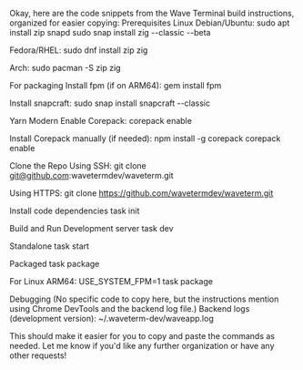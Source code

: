 Okay, here are the code snippets from the Wave Terminal build instructions, organized for easier copying:
Prerequisites
Linux
Debian/Ubuntu:
sudo apt install zip snapd
sudo snap install zig --classic --beta

Fedora/RHEL:
sudo dnf install zip zig

Arch:
sudo pacman -S zip zig

For packaging
Install fpm (if on ARM64):
gem install fpm

Install snapcraft:
sudo snap install snapcraft --classic

Yarn Modern
Enable Corepack:
corepack enable

Install Corepack manually (if needed):
npm install -g corepack
corepack enable

Clone the Repo
Using SSH:
git clone git@github.com:wavetermdev/waveterm.git

Using HTTPS:
git clone https://github.com/wavetermdev/waveterm.git

Install code dependencies
task init

Build and Run
Development server
task dev

Standalone
task start

Packaged
task package

For Linux ARM64:
USE_SYSTEM_FPM=1 task package

Debugging
(No specific code to copy here, but the instructions mention using Chrome DevTools and the backend log file.)
Backend logs (development version):
~/.waveterm-dev/waveapp.log

This should make it easier for you to copy and paste the commands as needed. Let me know if you'd like any further organization or have any other requests!
